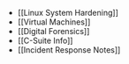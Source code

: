 - [[Linux System Hardening]]
- [[Virtual Machines]]
- [[Digital Forensics]]
- [[C-Suite Info]]
- [[Incident Response Notes]]